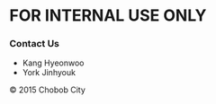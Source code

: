# FOR INTERNAL USE ONLY #

### Contact Us ###
* Kang Hyeonwoo <kanglib AT naver.com>
* York Jinhyouk <jdd04026 AT gmail.com>

© 2015 Chobob City